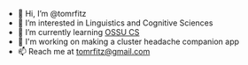 - 👋 Hi, I’m @tomrfitz
- 👀 I’m interested in Linguistics and Cognitive Sciences
- 🌱 I’m currently learning [OSSU CS](https://github.com/ossu/computer-science)
- 💼 I'm working on making a cluster headache companion app
- 📫 Reach me at tomrfitz@gmail.com

